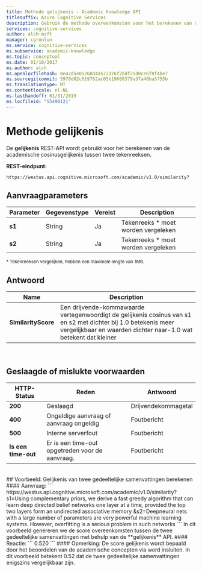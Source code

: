 ```yaml
---
title: Methode gelijkenis - Academic Knowledge API
titlesuffix: Azure Cognitive Services
description: Gebruik de methode overeenkomsten voor het berekenen van de academische gelijkenis van twee tekenreeksen.
services: cognitive-services
author: alch-msft
manager: cgronlun
ms.service: cognitive-services
ms.subservice: academic-knowledge
ms.topic: conceptual
ms.date: 01/18/2017
ms.author: alch
ms.openlocfilehash: 0e42d5e05268d4a572376f2bdf25d0ce6f8f4be7
ms.sourcegitcommit: 5978d82c619762ac05b19668379a37a40ba5755b
ms.translationtype: MT
ms.contentlocale: nl-NL
ms.lasthandoff: 01/31/2019
ms.locfileid: "55490121"
---
```

# <a name="similarity-method"></a>Methode gelijkenis

De **gelijkenis** REST-API wordt gebruikt voor het berekenen van de academische cosinusgelijkenis tussen twee tekenreeksen. 
<br>

**REST-eindpunt:**
```
https://westus.api.cognitive.microsoft.com/academic/v1.0/similarity?
```

## <a name="request-parameters"></a>Aanvraagparameters
Parameter        |Gegevenstype      |Vereist | Description
----------|----------|----------|------------
**s1**        |String   |Ja  |Tekenreeks * moet worden vergeleken
**s2**        |String   |Ja  |Tekenreeks * moet worden vergeleken
<sub> * Tekenreeksen vergelijken, hebben een maximale lengte van 1MB. </sub>
<br>
## <a name="response"></a>Antwoord
Name | Description
--------|---------
**SimilarityScore**        |Een drijvende-kommawaarde vertegenwoordigt de gelijkenis cosinus van s1 en s2 met dichter bij 1.0 betekenis meer vergelijkbaar en waarden dichter naar-1.0 wat betekent dat kleiner
<br>

## <a name="successerror-conditions"></a>Geslaagde of mislukte voorwaarden
HTTP-Status | Reden | Antwoord
-----------|----------|--------
**200**         |Geslaagd | Drijvendekommagetal
**400**         | Ongeldige aanvraag of aanvraag ongeldig | Foutbericht      
**500**         |Interne serverfout | Foutbericht
**Is een time-out**     | Er is een time-out opgetreden voor de aanvraag.  | Foutbericht
<br>
## <a name="example-calculate-similarity-of-two-partial-abstracts"></a>Voorbeeld: Gelijkenis van twee gedeeltelijke samenvattingen berekenen
#### <a name="request"></a>Aanvraag:
```
https://westus.api.cognitive.microsoft.com/academic/v1.0/similarity?s1=Using complementary priors, we derive a fast greedy algorithm that can learn deep directed belief networks one layer at a time, provided the top two layers form an undirected associative memory
&s2=Deepneural nets with a large number of parameters are very powerful machine learning systems. However, overfitting is a serious problem in such networks
```
In dit voorbeeld genereren we de score overeenkomsten tussen de twee gedeeltelijke samenvattingen met behulp van de **gelijkenis** API.
#### <a name="response"></a>Reactie:
```
0.520
```
#### <a name="remarks"></a>Opmerking:
De score gelijkenis wordt bepaald door het beoordelen van de academische concepten via word insluiten. In dit voorbeeld betekent 0.52 dat de twee gedeeltelijke samenvattingen enigszins vergelijkbaar zijn.
<br>
